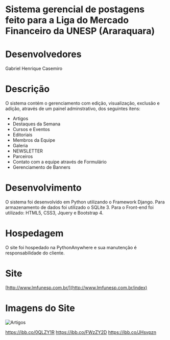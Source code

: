 
# Sistema gerencial de postagens feito para a Liga do Mercado Financeiro da UNESP (Araraquara)

# Desenvolvedores
Gabriel Henrique Casemiro

# Descrição
O sistema contém o gerenciamento com edição, visualização, exclusão e adição, através de um painel adminstrativo, dos seguintes itens:
* Artigos
* Destaques da Semana
* Cursos e Eventos
* Editoriais 
* Membros da Equipe
* Galeria
* NEWSLETTER
* Parceiros
* Contato com a equipe através de Formulário
* Gerenciamento de Banners

# Desenvolvimento
O sistema foi desenvolvido em Python utilizando o Framework Django.
Para armazenamento de dados foi utilizado o SQLite 3.
Para o Front-end foi utilizado: HTML5, CSS3, Jquery e Bootstrap 4.

# Hospedagem
O site foi hospedado na PythonAnywhere e sua manutenção é responsabilidade do cliente.

# Site
[http://www.lmfunesp.com.br/](http://www.lmfunesp.com.br/index)

# Imagens do Site
![Artigos](https://i.ibb.co/BBM9VhR/artigos.png)

https://ibb.co/0QLZY1R
https://ibb.co/FWzZY2D
https://ibb.co/JHsvpzn
